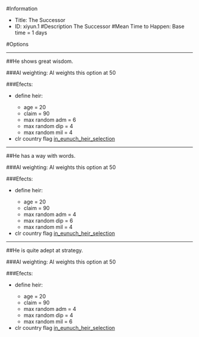 #Information
 - Title: The Successor
 - ID: xiyun.1
#Description
The Successor
#Mean Time to Happen:
Base time = 1 days

#Options

___
##He shows great wisdom.

###AI weighting:
AI weights this option at 50


###Efects:<ul><li>define heir:</li><ul><li>age = 20</li><li>claim = 90</li><li>max random adm = 6</li><li>max random dip = 4</li><li>max random mil = 4</li></ul><li>clr country flag [in_eunuch_heir_selection](../flags/in_eunuch_heir_selection.md)</li></ul>

___
##He has a way with words.

###AI weighting:
AI weights this option at 50


###Efects:<ul><li>define heir:</li><ul><li>age = 20</li><li>claim = 90</li><li>max random adm = 4</li><li>max random dip = 6</li><li>max random mil = 4</li></ul><li>clr country flag [in_eunuch_heir_selection](../flags/in_eunuch_heir_selection.md)</li></ul>

___
##He is quite adept at strategy.

###AI weighting:
AI weights this option at 50


###Efects:<ul><li>define heir:</li><ul><li>age = 20</li><li>claim = 90</li><li>max random adm = 4</li><li>max random dip = 4</li><li>max random mil = 6</li></ul><li>clr country flag [in_eunuch_heir_selection](../flags/in_eunuch_heir_selection.md)</li></ul>
